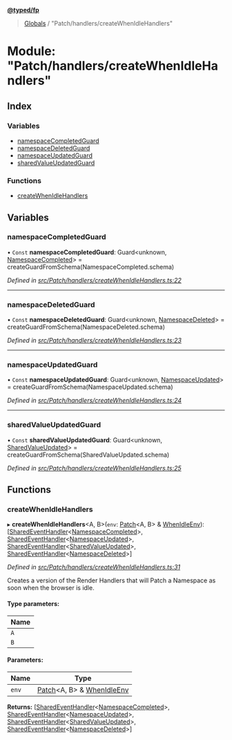 **[@typed/fp](../README.md)**

> [Globals](../globals.md) / "Patch/handlers/createWhenIdleHandlers"

# Module: "Patch/handlers/createWhenIdleHandlers"

## Index

### Variables

* [namespaceCompletedGuard](_patch_handlers_createwhenidlehandlers_.md#namespacecompletedguard)
* [namespaceDeletedGuard](_patch_handlers_createwhenidlehandlers_.md#namespacedeletedguard)
* [namespaceUpdatedGuard](_patch_handlers_createwhenidlehandlers_.md#namespaceupdatedguard)
* [sharedValueUpdatedGuard](_patch_handlers_createwhenidlehandlers_.md#sharedvalueupdatedguard)

### Functions

* [createWhenIdleHandlers](_patch_handlers_createwhenidlehandlers_.md#createwhenidlehandlers)

## Variables

### namespaceCompletedGuard

• `Const` **namespaceCompletedGuard**: Guard\<unknown, [NamespaceCompleted](_shared_core_events_namespaceevent_.namespacecompleted.md)> = createGuardFromSchema(NamespaceCompleted.schema)

*Defined in [src/Patch/handlers/createWhenIdleHandlers.ts:22](https://github.com/TylorS/typed-fp/blob/f27ba3e/src/Patch/handlers/createWhenIdleHandlers.ts#L22)*

___

### namespaceDeletedGuard

• `Const` **namespaceDeletedGuard**: Guard\<unknown, [NamespaceDeleted](_shared_core_events_namespaceevent_.namespacedeleted.md)> = createGuardFromSchema(NamespaceDeleted.schema)

*Defined in [src/Patch/handlers/createWhenIdleHandlers.ts:23](https://github.com/TylorS/typed-fp/blob/f27ba3e/src/Patch/handlers/createWhenIdleHandlers.ts#L23)*

___

### namespaceUpdatedGuard

• `Const` **namespaceUpdatedGuard**: Guard\<unknown, [NamespaceUpdated](_shared_core_events_namespaceevent_.namespaceupdated.md)> = createGuardFromSchema(NamespaceUpdated.schema)

*Defined in [src/Patch/handlers/createWhenIdleHandlers.ts:24](https://github.com/TylorS/typed-fp/blob/f27ba3e/src/Patch/handlers/createWhenIdleHandlers.ts#L24)*

___

### sharedValueUpdatedGuard

• `Const` **sharedValueUpdatedGuard**: Guard\<unknown, [SharedValueUpdated](_shared_core_events_sharedvalueevent_.sharedvalueupdated.md)> = createGuardFromSchema(SharedValueUpdated.schema)

*Defined in [src/Patch/handlers/createWhenIdleHandlers.ts:25](https://github.com/TylorS/typed-fp/blob/f27ba3e/src/Patch/handlers/createWhenIdleHandlers.ts#L25)*

## Functions

### createWhenIdleHandlers

▸ **createWhenIdleHandlers**\<A, B>(`env`: [Patch](../interfaces/_patch_patch_.patch.md)\<A, B> & [WhenIdleEnv](../interfaces/_dom_whenidle_.whenidleenv.md)): [[SharedEventHandler](_shared_createsharedenvprovider_sharedeventhandler_.md#sharedeventhandler)\<[NamespaceCompleted](_shared_core_events_namespaceevent_.namespacecompleted.md)>, [SharedEventHandler](_shared_createsharedenvprovider_sharedeventhandler_.md#sharedeventhandler)\<[NamespaceUpdated](_shared_core_events_namespaceevent_.namespaceupdated.md)>, [SharedEventHandler](_shared_createsharedenvprovider_sharedeventhandler_.md#sharedeventhandler)\<[SharedValueUpdated](_shared_core_events_sharedvalueevent_.sharedvalueupdated.md)>, [SharedEventHandler](_shared_createsharedenvprovider_sharedeventhandler_.md#sharedeventhandler)\<[NamespaceDeleted](_shared_core_events_namespaceevent_.namespacedeleted.md)>]

*Defined in [src/Patch/handlers/createWhenIdleHandlers.ts:31](https://github.com/TylorS/typed-fp/blob/f27ba3e/src/Patch/handlers/createWhenIdleHandlers.ts#L31)*

Creates a version of the Render Handlers that will Patch a Namespace
as soon when the browser is idle.

#### Type parameters:

Name |
------ |
`A` |
`B` |

#### Parameters:

Name | Type |
------ | ------ |
`env` | [Patch](../interfaces/_patch_patch_.patch.md)\<A, B> & [WhenIdleEnv](../interfaces/_dom_whenidle_.whenidleenv.md) |

**Returns:** [[SharedEventHandler](_shared_createsharedenvprovider_sharedeventhandler_.md#sharedeventhandler)\<[NamespaceCompleted](_shared_core_events_namespaceevent_.namespacecompleted.md)>, [SharedEventHandler](_shared_createsharedenvprovider_sharedeventhandler_.md#sharedeventhandler)\<[NamespaceUpdated](_shared_core_events_namespaceevent_.namespaceupdated.md)>, [SharedEventHandler](_shared_createsharedenvprovider_sharedeventhandler_.md#sharedeventhandler)\<[SharedValueUpdated](_shared_core_events_sharedvalueevent_.sharedvalueupdated.md)>, [SharedEventHandler](_shared_createsharedenvprovider_sharedeventhandler_.md#sharedeventhandler)\<[NamespaceDeleted](_shared_core_events_namespaceevent_.namespacedeleted.md)>]
